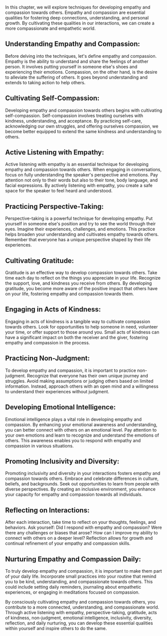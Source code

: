 
In this chapter, we will explore techniques for developing empathy and compassion towards others. Empathy and compassion are essential qualities for fostering deep connections, understanding, and personal growth. By cultivating these qualities in our interactions, we can create a more compassionate and empathetic world.

## Understanding Empathy and Compassion:

Before delving into the techniques, let's define empathy and compassion. Empathy is the ability to understand and share the feelings of another person. It involves putting yourself in someone else's shoes and experiencing their emotions. Compassion, on the other hand, is the desire to alleviate the suffering of others. It goes beyond understanding and extends to taking action to help others.

## Cultivating Self-Compassion:

Developing empathy and compassion towards others begins with cultivating self-compassion. Self-compassion involves treating ourselves with kindness, understanding, and acceptance. By practicing self-care, acknowledging our own struggles, and offering ourselves compassion, we become better equipped to extend the same kindness and understanding to others.

## Active Listening with Empathy:

Active listening with empathy is an essential technique for developing empathy and compassion towards others. When engaging in conversations, focus on fully understanding the speaker's perspective and emotions. Pay attention not only to their words but also to their tone, body language, and facial expressions. By actively listening with empathy, you create a safe space for the speaker to feel heard and understood.

## Practicing Perspective-Taking:

Perspective-taking is a powerful technique for developing empathy. Put yourself in someone else's position and try to see the world through their eyes. Imagine their experiences, challenges, and emotions. This practice helps broaden your understanding and cultivates empathy towards others. Remember that everyone has a unique perspective shaped by their life experiences.

## Cultivating Gratitude:

Gratitude is an effective way to develop compassion towards others. Take time each day to reflect on the things you appreciate in your life. Recognize the support, love, and kindness you receive from others. By developing gratitude, you become more aware of the positive impact that others have on your life, fostering empathy and compassion towards them.

## Engaging in Acts of Kindness:

Engaging in acts of kindness is a tangible way to cultivate compassion towards others. Look for opportunities to help someone in need, volunteer your time, or offer support to those around you. Small acts of kindness can have a significant impact on both the receiver and the giver, fostering empathy and compassion in the process.

## Practicing Non-Judgment:

To develop empathy and compassion, it is important to practice non-judgment. Recognize that everyone has their own unique journey and struggles. Avoid making assumptions or judging others based on limited information. Instead, approach others with an open mind and a willingness to understand their experiences without judgment.

## Developing Emotional Intelligence:

Emotional intelligence plays a vital role in developing empathy and compassion. By enhancing your emotional awareness and understanding, you can better connect with others on an emotional level. Pay attention to your own emotions and learn to recognize and understand the emotions of others. This awareness enables you to respond with empathy and compassion in various situations.

## Promoting Inclusivity and Diversity:

Promoting inclusivity and diversity in your interactions fosters empathy and compassion towards others. Embrace and celebrate differences in culture, beliefs, and backgrounds. Seek out opportunities to learn from people with diverse perspectives. By creating an inclusive environment, you enhance your capacity for empathy and compassion towards all individuals.

## Reflecting on Interactions:

After each interaction, take time to reflect on your thoughts, feelings, and behaviors. Ask yourself: Did I respond with empathy and compassion? Were there any challenges or biases that arose? How can I improve my ability to connect with others on a deeper level? Reflection allows for growth and continual refinement of your empathy and compassion skills.

## Nurturing Empathy and Compassion Daily:

To truly develop empathy and compassion, it is important to make them part of your daily life. Incorporate small practices into your routine that remind you to be kind, understanding, and compassionate towards others. This could include setting daily reminders, journaling about empathetic experiences, or engaging in meditations focused on compassion.

By consciously cultivating empathy and compassion towards others, you contribute to a more connected, understanding, and compassionate world. Through active listening with empathy, perspective-taking, gratitude, acts of kindness, non-judgment, emotional intelligence, inclusivity, diversity, reflection, and daily nurturing, you can develop these essential qualities within yourself and inspire others to do the same.
